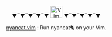 <div align="center">
  ▼‾▼‾▼‾▼‾▼  <img alt="Vim" src="https://raw.githubusercontent.com/konpa/devicon/master/icons/vim/vim-plain.svg" width=32 />  ▼‾▼‾▼‾▼‾▼
</div>

<p align="center">
  <a href="https://github.com/kato-k/nyancat.vim">nyancat.vim</a> : Run nyancat🐈 on your Vim.
</p/
<br/>
